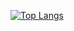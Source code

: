 [![Top Langs](https://github-readme-stats.vercel.app/api/top-langs/?username=shinkwhek&layout=compact)](https://github.com/anuraghazra/github-readme-stats)

